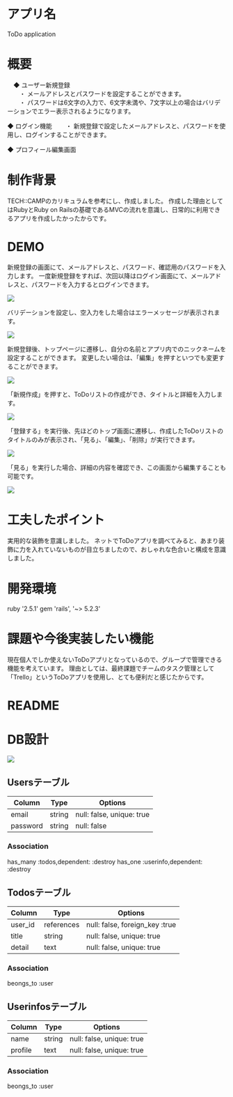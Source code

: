 # アプリ名
ToDo application

# 概要
　◆ ユーザー新規登録  
 　　・ メールアドレスとパスワードを設定することができます。  
 　　・ パスワードは6文字の入力で、6文字未満や、7文字以上の場合はバリデーションでエラー表示されるようになります。　　
   
  ◆ ログイン機能
 　　・ 新規登録で設定したメールアドレスと、パスワードを使用し、ログインすることができます。
 
  ◆ プロフィール編集画面

# 制作背景
TECH::CAMPのカリキュラムを参考にし、作成しました。
作成した理由としてはRubyとRuby on Railsの基礎であるMVCの流れを意識し、日常的に利用できるアプリを作成したかったからです。

# DEMO
新規登録の画面にて、メールアドレスと、パスワード、確認用のパスワードを入力します。
一度新規登録をすれば、次回以降はログイン画面にて、メールアドレスと、パスワードを入力するとログインできます。

![](https://i.gyazo.com/36d79bebc5f29d2b5818eee8297762bc.png)


バリデーションを設定し、空入力をした場合はエラーメッセージが表示されます。

![](https://i.gyazo.com/757d6ba01863e54a9f07efdf1dc499de.png)


新規登録後、トップページに遷移し、自分の名前とアプリ内でのニックネームを設定することができます。
変更したい場合は、「編集」を押すといつでも変更することができます。

![](https://i.gyazo.com/9e61e3f194eb320f143ddec6022301ad.png)


「新規作成」を押すと、ToDoリストの作成ができ、タイトルと詳細を入力します。

![](https://i.gyazo.com/f0cd60f13ac201b3bcf73b00752b3029.png)


「登録する」を実行後、先ほどのトップ画面に遷移し、作成したToDoリストのタイトルのみが表示され、「見る」、「編集」、「削除」が実行できます。

![](https://i.gyazo.com/7cabbd3979e2b7f2cbdc69cbb3608a78.png)


「見る」を実行した場合、詳細の内容を確認でき、この画面から編集することも可能です。

![](https://i.gyazo.com/a7d25515ddd759e0545c9d9fa1cf087d.png)

# 工夫したポイント
実用的な装飾を意識しました。
ネットでToDoアプリを調べてみると、あまり装飾に力を入れていないものが目立ちましたので、おしゃれな色合いと構成を意識しました。

# 開発環境
ruby '2.5.1'
gem 'rails', '~> 5.2.3'

# 課題や今後実装したい機能
現在個人でしか使えないToDoアプリとなっているので、グループで管理できる機能を考えています。
理由としては、最終課題でチームのタスク管理として「Trello」というToDoアプリを使用し、とても便利だと感じたからです。

# README
# DB設計
![](https://i.gyazo.com/fdac9880e9484c160fd4afc5043bb863.png)

## Usersテーブル
|Column|Type|Options|
|------|----|-------|
|email|string|null: false, unique: true|
|password|string|null: false|
### Association
has_many :todos,dependent: :destroy
has_one :userinfo,dependent: :destroy

## Todosテーブル
|Column|Type|Options|
|------|----|-------|
|user_id|references|null: false, foreign_key :true|
|title|string|null: false, unique: true|
|detail|text|null: false, unique: true|
### Association
beongs_to :user

## Userinfosテーブル
|Column|Type|Options|
|------|----|-------|
|name|string|null: false, unique: true|
|profile|text|null: false, unique: true|
### Association
beongs_to :user
